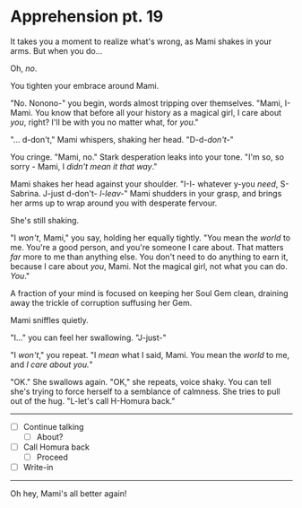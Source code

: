 # Apprehension pt. 19

It takes you a moment to realize what's wrong, as Mami shakes in your arms. But when you do...

Oh, *no*.

You tighten your embrace around Mami.

"No. Nonono-" you begin, words almost tripping over themselves. "Mami, I- Mami. You know that before all your history as a magical girl, I care about *you*, right? I'll be with you no matter what, for *you*."

"... d-don't," Mami whispers, shaking her head. "D-d-*don't-*"

You cringe. "Mami, no." Stark desperation leaks into your tone. "I'm so, so sorry - Mami, I *didn't mean it that way*."

Mami shakes her head against your shoulder. "I-I- whatever y-you *need*, S-Sabrina. J-just d-don't- *l-leav-*" Mami shudders in your grasp, and brings her arms up to wrap around you with desperate fervour.

She's still shaking.

"I *won't*, Mami," you say, holding her equally tightly. "You mean the *world* to me. You're a good person, and you're someone I care about. That matters *far* more to me than anything else. You don't need to do anything to earn it, because I care about *you*, Mami. Not the magical girl, not what you can do. *You*."

A fraction of your mind is focused on keeping her Soul Gem clean, draining away the trickle of corruption suffusing her Gem.

Mami sniffles quietly.

"I..." you can feel her swallowing. "J-just-"

"I *won't*," you repeat. "I *mean* what I said, Mami. You mean the *world* to me, and *I care about you.*"

"OK." She swallows again. "OK," she repeats, voice shaky. You can tell she's trying to force herself to a semblance of calmness. She tries to pull out of the hug. "L-let's call H-Homura back."

---

- [ ] Continue talking
  - [ ] About?
- [ ] Call Homura back
  - [ ] Proceed
- [ ] Write-in

---

Oh hey, Mami's all better again!
